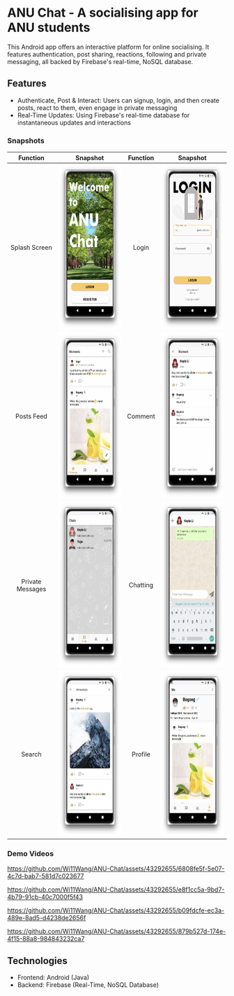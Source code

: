 # ANU Chat - A socialising app for ANU students

This Android app offers an interactive platform for online socialising. 
It features authentication, post sharing, reactions, following and private messaging, all backed by Firebase's real-time, NoSQL database.

## Features

- Authenticate, Post & Interact: Users can signup, login, and then create posts, react to them, even engage in private messaging
- Real-Time Updates: Using Firebase's real-time database for instantaneous updates and interactions

### Snapshots

| Function         | Snapshot                                                 | Function         | Snapshot                                                  |
|:----------------:|:--------------------------------------------------------:|:----------------:|:---------------------------------------------------------:|
| Splash Screen    | <img src="demos/imgs/splash_screen.png" height="380">    | Login            | <img src="demos/imgs/login.png" height="380">             |
| Posts Feed       | <img src="demos/imgs/posts.png" height="380">            | Comment          | <img src="demos/imgs/comment.png" height="380">           |
| Private Messages | <img src="demos/imgs/private_messages.png" height="380"> | Chatting         | <img src="demos/imgs/private_messaging.png" height="380"> |
| Search           | <img src="demos/imgs/search.png" height="380">           | Profile          | <img src="demos/imgs/me.png" height="380">                |

### Demo Videos

https://github.com/Wi11Wang/ANU-Chat/assets/43292655/6808fe5f-5e07-4c7d-bab7-581d7c023677

https://github.com/Wi11Wang/ANU-Chat/assets/43292655/e8f1cc5a-9bd7-4b79-91cb-40c7000f5f43

https://github.com/Wi11Wang/ANU-Chat/assets/43292655/b09fdcfe-ec3a-489e-8ad5-d4238de2656f

https://github.com/Wi11Wang/ANU-Chat/assets/43292655/879b527d-174e-4f15-88a8-984843232ca7



## Technologies

- Frontend: Android (Java)
- Backend: Firebase (Real-Time, NoSQL Database)

